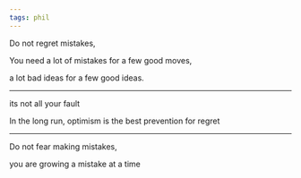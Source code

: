 ```yaml
---
tags: phil
---
```


Do not regret mistakes, 

You need a lot of mistakes for a few good moves, 

a lot bad ideas for a few good ideas. 


---

its not all your fault 

In the long run, optimism is the best prevention for regret

---

Do not fear making mistakes, 

you are growing a mistake at a time 